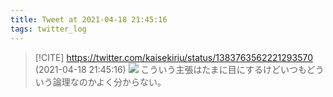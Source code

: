 ```yaml
---
title: Tweet at 2021-04-18 21:45:16
tags: twitter_log
---
```


> [!CITE] https://twitter.com/kaisekiriu/status/1383763562221293570 (2021-04-18 21:45:16)
> ![](https://twitter.com/kaisekiriu/status/1383763562221293570)
> こういう主張はたまに目にするけどいつもどういう論理なのかよく分からない。
